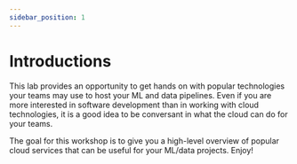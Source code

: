 ```yaml
---
sidebar_position: 1
---
```


# Introductions

This lab provides an opportunity to get hands on with popular technologies your teams may use to host your ML and data pipelines. Even if you are more interested in software development than in working with cloud technologies, it is a good idea to be conversant in what the cloud can do for your teams.

The goal for this workshop is to give you a high-level overview of popular cloud services that can be useful for your ML/data projects. Enjoy!